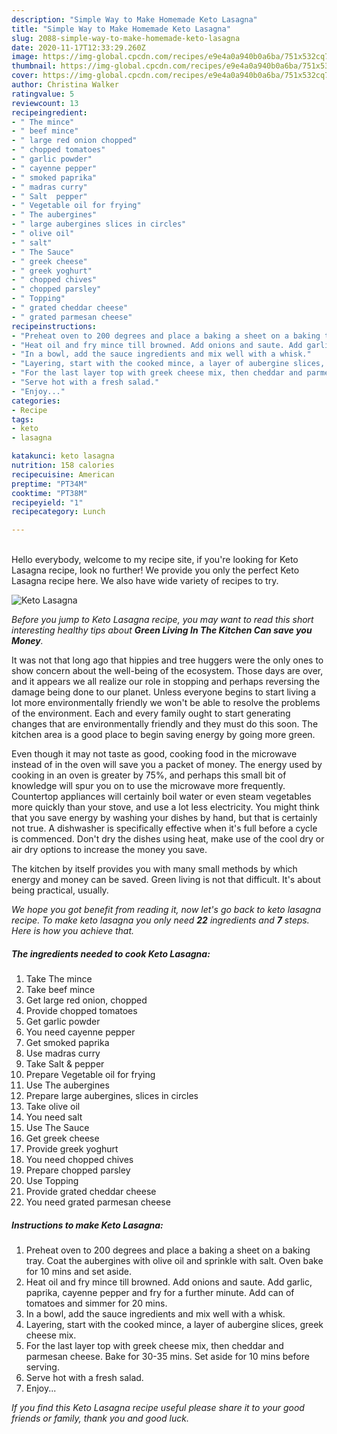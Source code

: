 ```yaml
---
description: "Simple Way to Make Homemade Keto Lasagna"
title: "Simple Way to Make Homemade Keto Lasagna"
slug: 2088-simple-way-to-make-homemade-keto-lasagna
date: 2020-11-17T12:33:29.260Z
image: https://img-global.cpcdn.com/recipes/e9e4a0a940b0a6ba/751x532cq70/keto-lasagna-recipe-main-photo.jpg
thumbnail: https://img-global.cpcdn.com/recipes/e9e4a0a940b0a6ba/751x532cq70/keto-lasagna-recipe-main-photo.jpg
cover: https://img-global.cpcdn.com/recipes/e9e4a0a940b0a6ba/751x532cq70/keto-lasagna-recipe-main-photo.jpg
author: Christina Walker
ratingvalue: 5
reviewcount: 13
recipeingredient:
- " The mince"
- " beef mince"
- " large red onion chopped"
- " chopped tomatoes"
- " garlic powder"
- " cayenne pepper"
- " smoked paprika"
- " madras curry"
- " Salt  pepper"
- " Vegetable oil for frying"
- " The aubergines"
- " large aubergines slices in circles"
- " olive oil"
- " salt"
- " The Sauce"
- " greek cheese"
- " greek yoghurt"
- " chopped chives"
- " chopped parsley"
- " Topping"
- " grated cheddar cheese"
- " grated parmesan cheese"
recipeinstructions:
- "Preheat oven to 200 degrees and place a baking a sheet on a baking tray. Coat the aubergines with olive oil and sprinkle with salt. Oven bake for 10 mins and set aside."
- "Heat oil and fry mince till browned. Add onions and saute. Add garlic, paprika, cayenne pepper and fry for a further minute. Add can of tomatoes and simmer for 20 mins."
- "In a bowl, add the sauce ingredients and mix well with a whisk."
- "Layering, start with the cooked mince, a layer of aubergine slices, greek cheese mix."
- "For the last layer top with greek cheese mix, then cheddar and parmesan cheese. Bake for 30-35 mins. Set aside for 10 mins before serving."
- "Serve hot with a fresh salad."
- "Enjoy..."
categories:
- Recipe
tags:
- keto
- lasagna

katakunci: keto lasagna 
nutrition: 158 calories
recipecuisine: American
preptime: "PT34M"
cooktime: "PT38M"
recipeyield: "1"
recipecategory: Lunch

---
```

<br>
Hello everybody, welcome to my recipe site, if you're looking for Keto Lasagna recipe, look no further! We provide you only the perfect Keto Lasagna recipe here. We also have wide variety of recipes to try.
<br>


![Keto Lasagna](https://img-global.cpcdn.com/recipes/e9e4a0a940b0a6ba/751x532cq70/keto-lasagna-recipe-main-photo.jpg)

<i>Before you jump to Keto Lasagna recipe, you may want to read this short interesting healthy tips about 
<strong>Green Living In The Kitchen Can save you Money</strong>.</i>
</br>

It was not that long ago that hippies and tree huggers were the only ones to show concern about the well-being of the ecosystem. Those days are over, and it appears we all realize our role in stopping and perhaps reversing the damage being done to our planet. Unless everyone begins to start living a lot more environmentally friendly we won't be able to resolve the problems of the environment. Each and every family ought to start generating changes that are environmentally friendly and they must do this soon. The kitchen area is a good place to begin saving energy by going more green.

Even though it may not taste as good, cooking food in the microwave instead of in the oven will save you a packet of money. The energy used by cooking in an oven is greater by 75%, and perhaps this small bit of knowledge will spur you on to use the microwave more frequently. Countertop appliances will certainly boil water or even steam vegetables more quickly than your stove, and use a lot less electricity. You might think that you save energy by washing your dishes by hand, but that is certainly not true. A dishwasher is specifically effective when it's full before a cycle is commenced. Don't dry the dishes using heat, make use of the cool dry or air dry options to increase the money you save.

The kitchen by itself provides you with many small methods by which energy and money can be saved. Green living is not that difficult. It's about being practical, usually.


<i>We hope you got benefit from reading it, now let's go back to keto lasagna recipe. To make keto lasagna you only need <strong>22</strong> ingredients and <strong>7</strong> steps. Here is how you achieve that.
</i>

##### The ingredients needed to cook Keto Lasagna:

1. Take  The mince
1. Take  beef mince
1. Get  large red onion, chopped
1. Provide  chopped tomatoes
1. Get  garlic powder
1. You need  cayenne pepper
1. Get  smoked paprika
1. Use  madras curry
1. Take  Salt &amp; pepper
1. Prepare  Vegetable oil for frying
1. Use  The aubergines
1. Prepare  large aubergines, slices in circles
1. Take  olive oil
1. You need  salt
1. Use  The Sauce
1. Get  greek cheese
1. Provide  greek yoghurt
1. You need  chopped chives
1. Prepare  chopped parsley
1. Use  Topping
1. Provide  grated cheddar cheese
1. You need  grated parmesan cheese


##### Instructions to make Keto Lasagna:

1. Preheat oven to 200 degrees and place a baking a sheet on a baking tray. Coat the aubergines with olive oil and sprinkle with salt. Oven bake for 10 mins and set aside.
1. Heat oil and fry mince till browned. Add onions and saute. Add garlic, paprika, cayenne pepper and fry for a further minute. Add can of tomatoes and simmer for 20 mins.
1. In a bowl, add the sauce ingredients and mix well with a whisk.
1. Layering, start with the cooked mince, a layer of aubergine slices, greek cheese mix.
1. For the last layer top with greek cheese mix, then cheddar and parmesan cheese. Bake for 30-35 mins. Set aside for 10 mins before serving.
1. Serve hot with a fresh salad.
1. Enjoy...


<i>If you find this Keto Lasagna recipe useful please share it to your good friends or family, thank you and good luck.</i>
